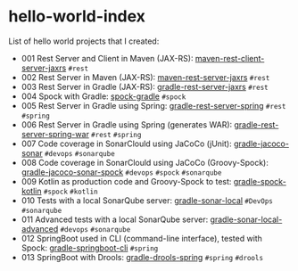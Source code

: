 # hello-world-index
List of hello world projects that I created:

* 001 Rest Server and Client in Maven (JAX-RS): [maven-rest-client-server-jaxrs](https://github.com/topera/maven-rest-client-server-jaxrs) `#rest`
* 002 Rest Server in Maven (JAX-RS): [maven-rest-server-jaxrs](https://github.com/topera/maven-rest-server-jaxrs) `#rest`
* 003 Rest Server in Gradle (JAX-RS): [gradle-rest-server-jaxrs](https://github.com/topera/gradle-rest-server-jaxrs) `#rest`
* 004 Spock with Gradle: [spock-gradle](https://github.com/topera/gradle-spock) `#spock`
* 005 Rest Server in Gradle using Spring: [gradle-rest-server-spring](https://github.com/topera/gradle-rest-server-spring) `#rest` `#spring`
* 006 Rest Server in Gradle using Spring (generates WAR): [gradle-rest-server-spring-war](https://github.com/topera/gradle-rest-server-spring-war) `#rest` `#spring`
* 007 Code coverage in SonarClould using JaCoCo (jUnit): [gradle-jacoco-sonar](https://github.com/topera/gradle-jacoco-sonar) `#devops` `#sonarqube`
* 008 Code coverage in SonarClould using JaCoCo (Groovy-Spock): [gradle-jacoco-sonar-spock](https://github.com/topera/gradle-jacoco-sonar-spock) `#devops` `#spock` `#sonarqube`
* 009 Kotlin as production code and Groovy-Spock to test: [gradle-spock-kotlin](https://github.com/topera/gradle-spock-kotlin) `#spock` `#kotlin`
* 010 Tests with a local SonarQube server: [gradle-sonar-local](https://github.com/topera/gradle-sonar-local) `#DevOps` `#sonarqube`
* 011 Advanced tests with a local SonarQube server: [gradle-sonar-local-advanced](https://github.com/topera/gradle-sonar-local-advanced) `#devops` `#sonarqube`
* 012 SpringBoot used in CLI (command-line interface), tested with Spock: [gradle-springboot-cli](https://github.com/topera/gradle-springboot-cli) `#spring`
* 013 SpringBoot with Drools: [gradle-drools-spring](https://github.com/topera/gradle-drools-spring) `#spring` `#drools`

